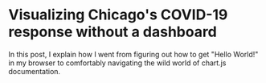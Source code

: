 # Visualizing Chicago's COVID-19 response without a dashboard

In this post, I explain how I went from figuring out how to get "Hello World!" in my browser to comfortably navigating the wild world of chart.js documentation.
